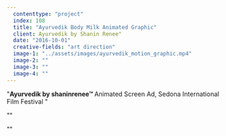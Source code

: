```yaml
---
  contenttype: "project"
  index: 108
  title: "Ayurvedik Body Milk Animated Graphic"
  client: Ayurvedik by Shanin Renee"
  date: "2016-10-01"
  creative-fields: "art direction"
  image-1: "../assets/images/ayurvedik_motion_graphic.mp4"
  image-2: ""
  image-3: ""
  image-4: ""
---
```


<p className=copy_A>"<strong>Ayurvedik by shaninrenee™ </strong> Animated Screen Ad, Sedona International Film Festival
"</p>
<p className=copy_B>""</p>
<p className=copy_C>""</p>
<p className=copy_D></p>
